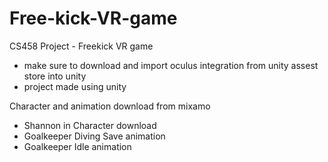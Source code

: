 # Free-kick-VR-game
CS458 Project - Freekick VR game

- make sure to download and import oculus integration from unity assest store into unity
- project made using unity

Character and animation download from mixamo

- Shannon in Character download
- Goalkeeper Diving Save animation
- Goalkeeper Idle animation
